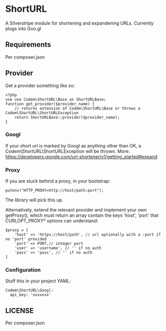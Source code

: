 # ShortURL
A Silverstripe module for shortening and expandening URLs.
Currently plugs into Goo.gl

## Requirements
Per composer.json

## Provider
Get a provider something like so:

```
<?php
use use Codem\ShortURL\Base as ShortURLBase;
function get_provider($provider_name) {
	// returns extension of Codem\ShortURL\Base or throws a Codem\ShortURL\ShortURLException
	return ShortURLBase::provider($provider_name);
}
```

### Googl
If your short url is marked by Googl as anything other than OK, a Codem\ShortURL\ShortURLException will be thrown.
More: https://developers.google.com/url-shortener/v1/getting_started#expand

### Proxy
If you are stuck behind a proxy, in your bootstrap:
```
putenv("HTTP_PROXY=http://host/path:port");
```
The library will pick this up.

Alternatively, extend the relevant provider and implement your own getProxy(), which must return an array contain the keys 'host', 'port' that CURLOPT_PROXY* options can understand:
```
$proxy = [
	'host' => 'https://host/path', // url optionally with a :port if no 'port' provided
	'port' => PORT,// integer port
	'user' => 'username', // '' if no auth
	'pass' => 'pass', // '' if no auth
]
```

### Configuration
Stuff this in your project YAML:

```
Codem\ShortURL\Googl:
  api_key: 'xxxxxxx'
```

## LICENSE

Per composer.json
